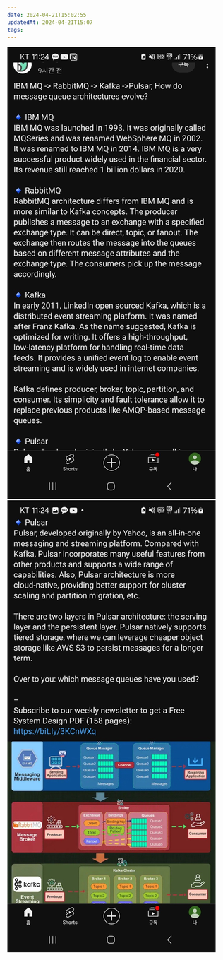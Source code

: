 ```yaml
---
date: 2024-04-21T15:02:55
updatedAt: 2024-04-21T15:07
tags: 
---
```

![Pasted image 20231226224115](real-resource-image/Pasted%20image%2020231226224115.png)
![Pasted image 20231226224123](real-resource-image/Pasted%20image%2020231226224123.png)